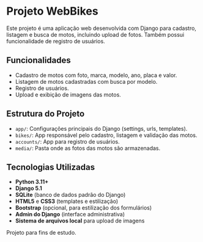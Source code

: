 # Projeto WebBikes

Este projeto é uma aplicação web desenvolvida com Django para cadastro, listagem e busca de motos, incluindo upload de fotos. Também possui funcionalidade de registro de usuários.

## Funcionalidades

- Cadastro de motos com foto, marca, modelo, ano, placa e valor.
- Listagem de motos cadastradas com busca por modelo.
- Registro de usuários.
- Upload e exibição de imagens das motos.

## Estrutura do Projeto

- `app/`: Configurações principais do Django (settings, urls, templates).
- `bikes/`: App responsável pelo cadastro, listagem e validação das motos.
- `accounts/`: App para registro de usuários.
- `media/`: Pasta onde as fotos das motos são armazenadas.

## Tecnologias Utilizadas

- **Python 3.11+**
- **Django 5.1**
- **SQLite** (banco de dados padrão do Django)
- **HTML5** e **CSS3** (templates e estilização)
- **Bootstrap** (opcional, para estilização dos formulários)
- **Admin do Django** (interface administrativa)
- **Sistema de arquivos local** para upload de imagens

Projeto para fins de estudo.